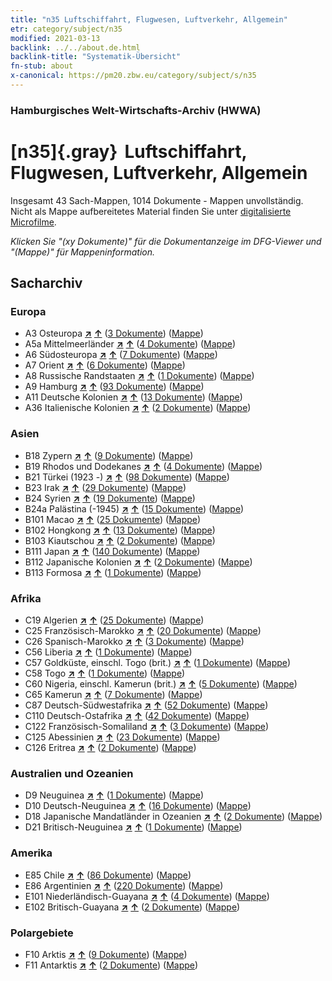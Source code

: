 ```yaml
---
title: "n35 Luftschiffahrt, Flugwesen, Luftverkehr, Allgemein"
etr: category/subject/n35
modified: 2021-03-13
backlink: ../../about.de.html
backlink-title: "Systematik-Übersicht"
fn-stub: about
x-canonical: https://pm20.zbw.eu/category/subject/s/n35
---
```


### Hamburgisches Welt-Wirtschafts-Archiv (HWWA)
# [n35]{.gray}&#8201; Luftschiffahrt, Flugwesen, Luftverkehr, Allgemein&#160; 




Insgesamt 43 Sach-Mappen, 1014 Dokumente - Mappen unvollständig.
Nicht als Mappe aufbereitetes Material finden Sie unter [digitalisierte Microfilme](/film/h1_sh.de.html).

_Klicken Sie "(xy Dokumente)" für die Dokumentanzeige im DFG-Viewer und "(Mappe)" für Mappeninformation._

## Sacharchiv




### Europa

- A3 Osteuropa [**&nearr;**](../../../geo/i/140896/about.de.html "Osteuropa (alle Mappen)") [**&uarr;**](../../../geo/about.de.html#A3 "Ländersystematik") (<a href="https://pm20.zbw.eu/dfgview/sh/140896,145681" title="über: Osteuropa : Luftschiffahrt, Flugwesen, Luftverkehr, Allgemein" target="_blank">3 Dokumente</a>) ([Mappe](../../../../folder/sh/1408xx/140896/1456xx/145681/about.de.html))
- A5a Mittelmeerländer [**&nearr;**](../../../geo/i/140899/about.de.html "Mittelmeerländer (alle Mappen)") [**&uarr;**](../../../geo/about.de.html#A5a "Ländersystematik") (<a href="https://pm20.zbw.eu/dfgview/sh/140899,145681" title="über: Mittelmeerländer : Luftschiffahrt, Flugwesen, Luftverkehr, Allgemein" target="_blank">4 Dokumente</a>) ([Mappe](../../../../folder/sh/1408xx/140899/1456xx/145681/about.de.html))
- A6 Südosteuropa [**&nearr;**](../../../geo/i/140900/about.de.html "Südosteuropa (alle Mappen)") [**&uarr;**](../../../geo/about.de.html#A6 "Ländersystematik") (<a href="https://pm20.zbw.eu/dfgview/sh/140900,145681" title="über: Südosteuropa : Luftschiffahrt, Flugwesen, Luftverkehr, Allgemein" target="_blank">7 Dokumente</a>) ([Mappe](../../../../folder/sh/1409xx/140900/1456xx/145681/about.de.html))
- A7 Orient [**&nearr;**](../../../geo/i/140902/about.de.html "Orient (alle Mappen)") [**&uarr;**](../../../geo/about.de.html#A7 "Ländersystematik") (<a href="https://pm20.zbw.eu/dfgview/sh/140902,145681" title="über: Orient : Luftschiffahrt, Flugwesen, Luftverkehr, Allgemein" target="_blank">6 Dokumente</a>) ([Mappe](../../../../folder/sh/1409xx/140902/1456xx/145681/about.de.html))
- A8 Russische Randstaaten [**&nearr;**](../../../geo/i/140904/about.de.html "Russische Randstaaten (alle Mappen)") [**&uarr;**](../../../geo/about.de.html#A8 "Ländersystematik") (<a href="https://pm20.zbw.eu/dfgview/sh/140904,145681" title="über: Russische Randstaaten : Luftschiffahrt, Flugwesen, Luftverkehr, Allgemein" target="_blank">1 Dokumente</a>) ([Mappe](../../../../folder/sh/1409xx/140904/1456xx/145681/about.de.html))
- A9 Hamburg [**&nearr;**](../../../geo/i/140905/about.de.html "Hamburg (alle Mappen)") [**&uarr;**](../../../geo/about.de.html#A9 "Ländersystematik") (<a href="https://pm20.zbw.eu/dfgview/sh/140905,145681" title="über: Hamburg : Luftschiffahrt, Flugwesen, Luftverkehr, Allgemein" target="_blank">93 Dokumente</a>) ([Mappe](../../../../folder/sh/1409xx/140905/1456xx/145681/about.de.html))
- A11 Deutsche Kolonien [**&nearr;**](../../../geo/i/140960/about.de.html "Deutsche Kolonien (alle Mappen)") [**&uarr;**](../../../geo/about.de.html#A11 "Ländersystematik") (<a href="https://pm20.zbw.eu/dfgview/sh/140960,145681" title="über: Deutsche Kolonien : Luftschiffahrt, Flugwesen, Luftverkehr, Allgemein" target="_blank">13 Dokumente</a>) ([Mappe](../../../../folder/sh/1409xx/140960/1456xx/145681/about.de.html))
- A36 Italienische Kolonien [**&nearr;**](../../../geo/i/141012/about.de.html "Italienische Kolonien (alle Mappen)") [**&uarr;**](../../../geo/about.de.html#A36 "Ländersystematik") (<a href="https://pm20.zbw.eu/dfgview/sh/141012,145681" title="über: Italienische Kolonien : Luftschiffahrt, Flugwesen, Luftverkehr, Allgemein" target="_blank">2 Dokumente</a>) ([Mappe](../../../../folder/sh/1410xx/141012/1456xx/145681/about.de.html))

### Asien

- B18 Zypern [**&nearr;**](../../../geo/i/141079/about.de.html "Zypern (alle Mappen)") [**&uarr;**](../../../geo/about.de.html#B18 "Ländersystematik") (<a href="https://pm20.zbw.eu/dfgview/sh/141079,145681" title="über: Zypern : Luftschiffahrt, Flugwesen, Luftverkehr, Allgemein" target="_blank">9 Dokumente</a>) ([Mappe](../../../../folder/sh/1410xx/141079/1456xx/145681/about.de.html))
- B19 Rhodos und Dodekanes [**&nearr;**](../../../geo/i/141106/about.de.html "Rhodos und Dodekanes (alle Mappen)") [**&uarr;**](../../../geo/about.de.html#B19 "Ländersystematik") (<a href="https://pm20.zbw.eu/dfgview/sh/141106,145681" title="über: Rhodos und Dodekanes : Luftschiffahrt, Flugwesen, Luftverkehr, Allgemein" target="_blank">4 Dokumente</a>) ([Mappe](../../../../folder/sh/1411xx/141106/1456xx/145681/about.de.html))
- B21 Türkei (1923 -) [**&nearr;**](../../../geo/i/141111/about.de.html "Türkei (1923 -) (alle Mappen)") [**&uarr;**](../../../geo/about.de.html#B21 "Ländersystematik") (<a href="https://pm20.zbw.eu/dfgview/sh/141111,145681" title="über: Türkei (1923 -) : Luftschiffahrt, Flugwesen, Luftverkehr, Allgemein" target="_blank">98 Dokumente</a>) ([Mappe](../../../../folder/sh/1411xx/141111/1456xx/145681/about.de.html))
- B23 Irak [**&nearr;**](../../../geo/i/141113/about.de.html "Irak (alle Mappen)") [**&uarr;**](../../../geo/about.de.html#B23 "Ländersystematik") (<a href="https://pm20.zbw.eu/dfgview/sh/141113,145681" title="über: Irak : Luftschiffahrt, Flugwesen, Luftverkehr, Allgemein" target="_blank">29 Dokumente</a>) ([Mappe](../../../../folder/sh/1411xx/141113/1456xx/145681/about.de.html))
- B24 Syrien [**&nearr;**](../../../geo/i/141114/about.de.html "Syrien (alle Mappen)") [**&uarr;**](../../../geo/about.de.html#B24 "Ländersystematik") (<a href="https://pm20.zbw.eu/dfgview/sh/141114,145681" title="über: Syrien : Luftschiffahrt, Flugwesen, Luftverkehr, Allgemein" target="_blank">19 Dokumente</a>) ([Mappe](../../../../folder/sh/1411xx/141114/1456xx/145681/about.de.html))
- B24a Palästina (-1945) [**&nearr;**](../../../geo/i/141115/about.de.html "Palästina (-1945) (alle Mappen)") [**&uarr;**](../../../geo/about.de.html#B24a "Ländersystematik") (<a href="https://pm20.zbw.eu/dfgview/sh/141115,145681" title="über: Palästina (-1945) : Luftschiffahrt, Flugwesen, Luftverkehr, Allgemein" target="_blank">15 Dokumente</a>) ([Mappe](../../../../folder/sh/1411xx/141115/1456xx/145681/about.de.html))
- B101 Macao [**&nearr;**](../../../geo/i/141267/about.de.html "Macao (alle Mappen)") [**&uarr;**](../../../geo/about.de.html#B101 "Ländersystematik") (<a href="https://pm20.zbw.eu/dfgview/sh/141267,145681" title="über: Macao : Luftschiffahrt, Flugwesen, Luftverkehr, Allgemein" target="_blank">25 Dokumente</a>) ([Mappe](../../../../folder/sh/1412xx/141267/1456xx/145681/about.de.html))
- B102 Hongkong [**&nearr;**](../../../geo/i/141268/about.de.html "Hongkong (alle Mappen)") [**&uarr;**](../../../geo/about.de.html#B102 "Ländersystematik") (<a href="https://pm20.zbw.eu/dfgview/sh/141268,145681" title="über: Hongkong : Luftschiffahrt, Flugwesen, Luftverkehr, Allgemein" target="_blank">13 Dokumente</a>) ([Mappe](../../../../folder/sh/1412xx/141268/1456xx/145681/about.de.html))
- B103 Kiautschou [**&nearr;**](../../../geo/i/126163/about.de.html "Kiautschou (alle Mappen)") [**&uarr;**](../../../geo/about.de.html#B103 "Ländersystematik") (<a href="https://pm20.zbw.eu/dfgview/sh/126163,145681" title="über: Kiautschou : Luftschiffahrt, Flugwesen, Luftverkehr, Allgemein" target="_blank">2 Dokumente</a>) ([Mappe](../../../../folder/sh/1261xx/126163/1456xx/145681/about.de.html))
- B111 Japan [**&nearr;**](../../../geo/i/141272/about.de.html "Japan (alle Mappen)") [**&uarr;**](../../../geo/about.de.html#B111 "Ländersystematik") (<a href="https://pm20.zbw.eu/dfgview/sh/141272,145681" title="über: Japan : Luftschiffahrt, Flugwesen, Luftverkehr, Allgemein" target="_blank">140 Dokumente</a>) ([Mappe](../../../../folder/sh/1412xx/141272/1456xx/145681/about.de.html))
- B112 Japanische Kolonien [**&nearr;**](../../../geo/i/141273/about.de.html "Japanische Kolonien (alle Mappen)") [**&uarr;**](../../../geo/about.de.html#B112 "Ländersystematik") (<a href="https://pm20.zbw.eu/dfgview/sh/141273,145681" title="über: Japanische Kolonien : Luftschiffahrt, Flugwesen, Luftverkehr, Allgemein" target="_blank">2 Dokumente</a>) ([Mappe](../../../../folder/sh/1412xx/141273/1456xx/145681/about.de.html))
- B113 Formosa [**&nearr;**](../../../geo/i/141274/about.de.html "Formosa (alle Mappen)") [**&uarr;**](../../../geo/about.de.html#B113 "Ländersystematik") (<a href="https://pm20.zbw.eu/dfgview/sh/141274,145681" title="über: Formosa : Luftschiffahrt, Flugwesen, Luftverkehr, Allgemein" target="_blank">1 Dokumente</a>) ([Mappe](../../../../folder/sh/1412xx/141274/1456xx/145681/about.de.html))

### Afrika

- C19 Algerien [**&nearr;**](../../../geo/i/141354/about.de.html "Algerien (alle Mappen)") [**&uarr;**](../../../geo/about.de.html#C19 "Ländersystematik") (<a href="https://pm20.zbw.eu/dfgview/sh/141354,145681" title="über: Algerien : Luftschiffahrt, Flugwesen, Luftverkehr, Allgemein" target="_blank">25 Dokumente</a>) ([Mappe](../../../../folder/sh/1413xx/141354/1456xx/145681/about.de.html))
- C25 Französisch-Marokko [**&nearr;**](../../../geo/i/141358/about.de.html "Französisch-Marokko (alle Mappen)") [**&uarr;**](../../../geo/about.de.html#C25 "Ländersystematik") (<a href="https://pm20.zbw.eu/dfgview/sh/141358,145681" title="über: Französisch-Marokko : Luftschiffahrt, Flugwesen, Luftverkehr, Allgemein" target="_blank">20 Dokumente</a>) ([Mappe](../../../../folder/sh/1413xx/141358/1456xx/145681/about.de.html))
- C26 Spanisch-Marokko [**&nearr;**](../../../geo/i/141359/about.de.html "Spanisch-Marokko (alle Mappen)") [**&uarr;**](../../../geo/about.de.html#C26 "Ländersystematik") (<a href="https://pm20.zbw.eu/dfgview/sh/141359,145681" title="über: Spanisch-Marokko : Luftschiffahrt, Flugwesen, Luftverkehr, Allgemein" target="_blank">3 Dokumente</a>) ([Mappe](../../../../folder/sh/1413xx/141359/1456xx/145681/about.de.html))
- C56 Liberia [**&nearr;**](../../../geo/i/141405/about.de.html "Liberia (alle Mappen)") [**&uarr;**](../../../geo/about.de.html#C56 "Ländersystematik") (<a href="https://pm20.zbw.eu/dfgview/sh/141405,145681" title="über: Liberia : Luftschiffahrt, Flugwesen, Luftverkehr, Allgemein" target="_blank">1 Dokumente</a>) ([Mappe](../../../../folder/sh/1414xx/141405/1456xx/145681/about.de.html))
- C57 Goldküste, einschl. Togo (brit.) [**&nearr;**](../../../geo/i/141406/about.de.html "Goldküste, einschl. Togo (brit.) (alle Mappen)") [**&uarr;**](../../../geo/about.de.html#C57 "Ländersystematik") (<a href="https://pm20.zbw.eu/dfgview/sh/141406,145681" title="über: Goldküste, einschl. Togo (brit.) : Luftschiffahrt, Flugwesen, Luftverkehr, Allgemein" target="_blank">1 Dokumente</a>) ([Mappe](../../../../folder/sh/1414xx/141406/1456xx/145681/about.de.html))
- C58 Togo [**&nearr;**](../../../geo/i/141408/about.de.html "Togo (alle Mappen)") [**&uarr;**](../../../geo/about.de.html#C58 "Ländersystematik") (<a href="https://pm20.zbw.eu/dfgview/sh/141408,145681" title="über: Togo : Luftschiffahrt, Flugwesen, Luftverkehr, Allgemein" target="_blank">1 Dokumente</a>) ([Mappe](../../../../folder/sh/1414xx/141408/1456xx/145681/about.de.html))
- C60 Nigeria, einschl. Kamerun (brit.) [**&nearr;**](../../../geo/i/141409/about.de.html "Nigeria, einschl. Kamerun (brit.) (alle Mappen)") [**&uarr;**](../../../geo/about.de.html#C60 "Ländersystematik") (<a href="https://pm20.zbw.eu/dfgview/sh/141409,145681" title="über: Nigeria, einschl. Kamerun (brit.) : Luftschiffahrt, Flugwesen, Luftverkehr, Allgemein" target="_blank">5 Dokumente</a>) ([Mappe](../../../../folder/sh/1414xx/141409/1456xx/145681/about.de.html))
- C65 Kamerun [**&nearr;**](../../../geo/i/141410/about.de.html "Kamerun (alle Mappen)") [**&uarr;**](../../../geo/about.de.html#C65 "Ländersystematik") (<a href="https://pm20.zbw.eu/dfgview/sh/141410,145681" title="über: Kamerun : Luftschiffahrt, Flugwesen, Luftverkehr, Allgemein" target="_blank">7 Dokumente</a>) ([Mappe](../../../../folder/sh/1414xx/141410/1456xx/145681/about.de.html))
- C87 Deutsch-Südwestafrika [**&nearr;**](../../../geo/i/141450/about.de.html "Deutsch-Südwestafrika (alle Mappen)") [**&uarr;**](../../../geo/about.de.html#C87 "Ländersystematik") (<a href="https://pm20.zbw.eu/dfgview/sh/141450,145681" title="über: Deutsch-Südwestafrika : Luftschiffahrt, Flugwesen, Luftverkehr, Allgemein" target="_blank">52 Dokumente</a>) ([Mappe](../../../../folder/sh/1414xx/141450/1456xx/145681/about.de.html))
- C110 Deutsch-Ostafrika [**&nearr;**](../../../geo/i/141471/about.de.html "Deutsch-Ostafrika (alle Mappen)") [**&uarr;**](../../../geo/about.de.html#C110 "Ländersystematik") (<a href="https://pm20.zbw.eu/dfgview/sh/141471,145681" title="über: Deutsch-Ostafrika : Luftschiffahrt, Flugwesen, Luftverkehr, Allgemein" target="_blank">42 Dokumente</a>) ([Mappe](../../../../folder/sh/1414xx/141471/1456xx/145681/about.de.html))
- C122 Französisch-Somaliland [**&nearr;**](../../../geo/i/141479/about.de.html "Französisch-Somaliland (alle Mappen)") [**&uarr;**](../../../geo/about.de.html#C122 "Ländersystematik") (<a href="https://pm20.zbw.eu/dfgview/sh/141479,145681" title="über: Französisch-Somaliland : Luftschiffahrt, Flugwesen, Luftverkehr, Allgemein" target="_blank">3 Dokumente</a>) ([Mappe](../../../../folder/sh/1414xx/141479/1456xx/145681/about.de.html))
- C125 Abessinien [**&nearr;**](../../../geo/i/141482/about.de.html "Abessinien (alle Mappen)") [**&uarr;**](../../../geo/about.de.html#C125 "Ländersystematik") (<a href="https://pm20.zbw.eu/dfgview/sh/141482,145681" title="über: Abessinien : Luftschiffahrt, Flugwesen, Luftverkehr, Allgemein" target="_blank">23 Dokumente</a>) ([Mappe](../../../../folder/sh/1414xx/141482/1456xx/145681/about.de.html))
- C126 Eritrea [**&nearr;**](../../../geo/i/141483/about.de.html "Eritrea (alle Mappen)") [**&uarr;**](../../../geo/about.de.html#C126 "Ländersystematik") (<a href="https://pm20.zbw.eu/dfgview/sh/141483,145681" title="über: Eritrea : Luftschiffahrt, Flugwesen, Luftverkehr, Allgemein" target="_blank">2 Dokumente</a>) ([Mappe](../../../../folder/sh/1414xx/141483/1456xx/145681/about.de.html))

### Australien und Ozeanien

- D9 Neuguinea [**&nearr;**](../../../geo/i/141600/about.de.html "Neuguinea (alle Mappen)") [**&uarr;**](../../../geo/about.de.html#D9 "Ländersystematik") (<a href="https://pm20.zbw.eu/dfgview/sh/141600,145681" title="über: Neuguinea : Luftschiffahrt, Flugwesen, Luftverkehr, Allgemein" target="_blank">1 Dokumente</a>) ([Mappe](../../../../folder/sh/1416xx/141600/1456xx/145681/about.de.html))
- D10 Deutsch-Neuguinea [**&nearr;**](../../../geo/i/141601/about.de.html "Deutsch-Neuguinea (alle Mappen)") [**&uarr;**](../../../geo/about.de.html#D10 "Ländersystematik") (<a href="https://pm20.zbw.eu/dfgview/sh/141601,145681" title="über: Deutsch-Neuguinea : Luftschiffahrt, Flugwesen, Luftverkehr, Allgemein" target="_blank">16 Dokumente</a>) ([Mappe](../../../../folder/sh/1416xx/141601/1456xx/145681/about.de.html))
- D18 Japanische Mandatländer in Ozeanien [**&nearr;**](../../../geo/i/141618/about.de.html "Japanische Mandatländer in Ozeanien (alle Mappen)") [**&uarr;**](../../../geo/about.de.html#D18 "Ländersystematik") (<a href="https://pm20.zbw.eu/dfgview/sh/141618,145681" title="über: Japanische Mandatländer in Ozeanien : Luftschiffahrt, Flugwesen, Luftverkehr, Allgemein" target="_blank">2 Dokumente</a>) ([Mappe](../../../../folder/sh/1416xx/141618/1456xx/145681/about.de.html))
- D21 Britisch-Neuguinea [**&nearr;**](../../../geo/i/141620/about.de.html "Britisch-Neuguinea (alle Mappen)") [**&uarr;**](../../../geo/about.de.html#D21 "Ländersystematik") (<a href="https://pm20.zbw.eu/dfgview/sh/141620,145681" title="über: Britisch-Neuguinea : Luftschiffahrt, Flugwesen, Luftverkehr, Allgemein" target="_blank">1 Dokumente</a>) ([Mappe](../../../../folder/sh/1416xx/141620/1456xx/145681/about.de.html))

### Amerika

- E85 Chile [**&nearr;**](../../../geo/i/141691/about.de.html "Chile (alle Mappen)") [**&uarr;**](../../../geo/about.de.html#E85 "Ländersystematik") (<a href="https://pm20.zbw.eu/dfgview/sh/141691,145681" title="über: Chile : Luftschiffahrt, Flugwesen, Luftverkehr, Allgemein" target="_blank">86 Dokumente</a>) ([Mappe](../../../../folder/sh/1416xx/141691/1456xx/145681/about.de.html))
- E86 Argentinien [**&nearr;**](../../../geo/i/141692/about.de.html "Argentinien (alle Mappen)") [**&uarr;**](../../../geo/about.de.html#E86 "Ländersystematik") (<a href="https://pm20.zbw.eu/dfgview/sh/141692,145681" title="über: Argentinien : Luftschiffahrt, Flugwesen, Luftverkehr, Allgemein" target="_blank">220 Dokumente</a>) ([Mappe](../../../../folder/sh/1416xx/141692/1456xx/145681/about.de.html))
- E101 Niederländisch-Guayana [**&nearr;**](../../../geo/i/141699/about.de.html "Niederländisch-Guayana (alle Mappen)") [**&uarr;**](../../../geo/about.de.html#E101 "Ländersystematik") (<a href="https://pm20.zbw.eu/dfgview/sh/141699,145681" title="über: Niederländisch-Guayana : Luftschiffahrt, Flugwesen, Luftverkehr, Allgemein" target="_blank">4 Dokumente</a>) ([Mappe](../../../../folder/sh/1416xx/141699/1456xx/145681/about.de.html))
- E102 Britisch-Guayana [**&nearr;**](../../../geo/i/141700/about.de.html "Britisch-Guayana (alle Mappen)") [**&uarr;**](../../../geo/about.de.html#E102 "Ländersystematik") (<a href="https://pm20.zbw.eu/dfgview/sh/141700,145681" title="über: Britisch-Guayana : Luftschiffahrt, Flugwesen, Luftverkehr, Allgemein" target="_blank">2 Dokumente</a>) ([Mappe](../../../../folder/sh/1417xx/141700/1456xx/145681/about.de.html))

### Polargebiete

- F10 Arktis [**&nearr;**](../../../geo/i/141702/about.de.html "Arktis (alle Mappen)") [**&uarr;**](../../../geo/about.de.html#F10 "Ländersystematik") (<a href="https://pm20.zbw.eu/dfgview/sh/141702,145681" title="über: Arktis : Luftschiffahrt, Flugwesen, Luftverkehr, Allgemein" target="_blank">9 Dokumente</a>) ([Mappe](../../../../folder/sh/1417xx/141702/1456xx/145681/about.de.html))
- F11 Antarktis [**&nearr;**](../../../geo/i/141703/about.de.html "Antarktis (alle Mappen)") [**&uarr;**](../../../geo/about.de.html#F11 "Ländersystematik") (<a href="https://pm20.zbw.eu/dfgview/sh/141703,145681" title="über: Antarktis : Luftschiffahrt, Flugwesen, Luftverkehr, Allgemein" target="_blank">2 Dokumente</a>) ([Mappe](../../../../folder/sh/1417xx/141703/1456xx/145681/about.de.html))


